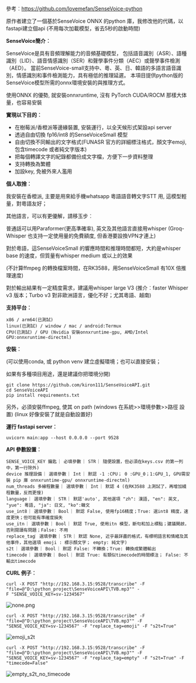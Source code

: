 參考︰https://github.com/lovemefan/SenseVoice-python

原作者建立了一個基於SenseVoice ONNX 的python 庫，我修改他的代碼，以fastapi建立個api (不用每次加載模型，省去5秒的啟動時間)


**SenseVoice簡介︰**

SenseVoice是具有音頻理解能力的音頻基礎模型， 包括語音識別（ASR）、語種識別（LID）、語音情感識別（SER）和聲學事件分類（AEC）或聲學事件檢測（AED）。
當前SenseVoice-small支持中、粵、英、日、韓語的多語言語音識別，情感識別和事件檢測能力，具有極低的推理延遲。 本項目提供python版的SenseVoice模型所需的onnx環境安裝的與推理方式。

使用ONNX 的優勢, 就安裝onnxruntime, 沒有 PyTorch CUDA/ROCM 那樣大体量，也容易安裝

**實現以下目的︰**

- 在樹莓派/香橙派等邊緣裝置, 安裝運行，以全天候形式架設api server 
- 透過自由切換 fp16/int8 的SenseVoiceSmall 模型
- 自由切換不同輸出的文字格式(FUNASR 官方的詳細標注格式，顏文字emoji, 包含timecode 或者純文字版本)
- 把每個轉譯文字的紀錄都備份成文字檔，方便下一步資料整理
- 支持轉換為繁體
- 加設key, 免被外來人濫用

**個人取捨︰**

我安裝在香橙派, 主要是用來給手機whatsapp 粵語語音轉文字STT 用, 這模型輕量，對粵語友好；

其他語言，可以有更優解，請移玉步︰

普通話可以用Paraformer(更高準確率), 英文及其他語言直接用whisper (Groq-Whisper 也支持一定使用量的免費額度, 但香港要設換VPN才連上)

對於粵語，這SenseVoiceSmall 的響應時間和推理時間都短，大約是whisper base 的速度，但質量有whisper medium 或以上的效果

(不計算ffmpeg 的轉換檔案時間，在RK3588，用SenseVoiceSmall 有10X 倍推理速度)

對於輸出結果有一定精度需求，建議用whisper large V3 (推介︰faster Whisper v3 版本；Turbo v3 對非歐洲語言，優化不好；尤其粵語、越南)

**支持平台︰**
```
x86 / arm64(已測試)
linux(已測試) / window / mac / android:Termux
CPU(已測試) / GPU (Nvidia 安裝onnxruntime-gpu, AMD/Intel GPU:onnxruntime-directml)
```
**安裝︰**

(可以使用conda, 或 python venv 建立虛擬環境；也可以直接安裝；

如果有多種項目用途，還是建議你把環境分開)

```shell
git clone https://github.com/kiron111/SenseVoiceAPI.git
cd SenseVoiceAPI
pip install requirements.txt
```
另外，必須安裝ffmpeg, 使其 on path (windows 在系統>>環境參數>>路徑 設置) (linux 好像安裝了就是自動設置好)

**運行 fastapi server︰**
```shell
uvicorn main:app --host 0.0.0.0 --port 9528
```

**API 參數設置︰**
```
SENSE_VOICE_KEY 鑰匙 ︳必填參數 ︳STR ︳隨便設置，但必須在keys.csv 的第一列中，第一行除外)
device 推理設備 ︳選填參數 ︳Int ︳默認 -1 :CPU； 0 :GPU_0；1:GPU_1, GPU需安裝 pip 庫 onnxruntime-gpu/ onnxruntime-directml)
num_threads 多線程數量 ︳選填參數 ︳Int ︳默認 4 (在RK3588 上測試了，再增加綫程數量，反而更慢)
language ︳選填參數 ︳STR ︳默認'auto', 其他選項 "zh": 漢語, "en": 英文, "yue": 粵語, "ja": 日文, "ko":韓文
use_int8 ︳選填參數 ︳Bool ︳默認 False, 使用fp16精度；True: 選int8 精度，速度更快；但可能有準確度損失
use_itn ︳選填參數 ︳Bool ︳默認 True, 使用itn 模型，斷句和加上標點；建議開啟，否則閱讀有問題；False: 不用
replace_tag︳選填參數 ︳STR ︳默認 None, 近乎最詳盡的格式，有標明語言和情緒及其他事件，其他選項 emoji : 標示顏文字； empty: 純文字)
s2t ︳選填參數 ︳Bool ︳默認 False: 不轉換；True: 轉換成繁體輸出
timecode ︳選填參數 ︳Bool ︳默認 True: 有類似timecode的時間標注； False: 不輸出timecode
```

**CURL 例子︰**
```shell
curl -X POST "http://192.168.3.15:9528/transcribe" -F "file=@"D:\python_project\SenseVoiceAPI\TVB.mp3"" -
F "SENSE_VOICE_KEY=sv-1234567"
```
![none.png](https://github.com/kiron111/SenseVoiceAPI/blob/main/screenshots/none.png)

```shell
curl -X POST "http://192.168.3.15:9528/transcribe" -F "file=@"D:\python_project\SenseVoiceAPI\TVB.mp3"" -F "SENSE_VOICE_KEY=sv-1234567" -F "replace_tag=emoji" -F "s2t=True"
```
![emoji_s2t](https://github.com/kiron111/SenseVoiceAPI/blob/main/screenshots/emoji_s2t.png)

```shell
curl -X POST "http://192.168.3.15:9528/transcribe" -F "file=@"D:\python_project\SenseVoiceAPI\TVB.mp3"" -F "SENSE_VOICE_KEY=sv-1234567" -F "replace_tag=empty" -F "s2t=True" -F "timecode=False"
```
![empty_s2t_no_timecode](https://github.com/kiron111/SenseVoiceAPI/blob/main/screenshots/empty_s2t_no_timecode.png)
